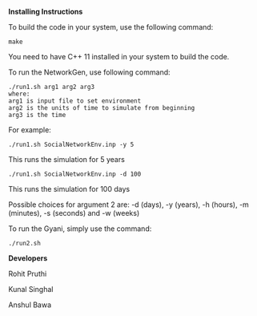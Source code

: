 **Installing Instructions**

To build the code in your system, use the following command:
```
make
```

You need to have C++ 11 installed in your system to build the code.

To run the NetworkGen, use following command:

```
./run1.sh arg1 arg2 arg3
where:
arg1 is input file to set environment
arg2 is the units of time to simulate from beginning
arg3 is the time
```

For example:
```
./run1.sh SocialNetworkEnv.inp -y 5
```
This runs the simulation for 5 years

```
./run1.sh SocialNetworkEnv.inp -d 100
```
This runs the simulation for 100 days

Possible choices for argument 2 are: -d (days), -y (years), -h (hours), -m (minutes), -s (seconds) and -w (weeks)

To run the Gyani, simply use the command:
```
./run2.sh
```

**Developers**

Rohit Pruthi

Kunal Singhal

Anshul Bawa
